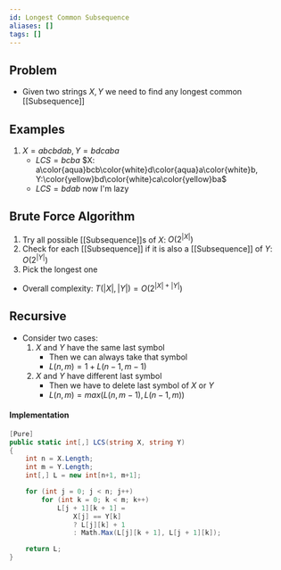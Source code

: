 ```yaml
---
id: Longest Common Subsequence
aliases: []
tags: []
---
```

## Problem
- Given two strings $X, Y$ we need to find any longest common [[Subsequence]]
## Examples
1. $X=abcbdab, Y=bdcaba$
    - $LCS=bcba$ $X: a\color{aqua}bcb\color{white}d\color{aqua}a\color{white}b, Y:\color{yellow}bd\color{white}ca\color{yellow}ba$
    - $LCS=bdab$ now I'm lazy
## Brute Force Algorithm
1. Try all possible [[Subsequence]]s of $X$: $O(2^{|X|})$
2. Check for each [[Subsequence]] if it is also a [[Subsequence]] of $Y$: $O(2^{|Y|})$
3. Pick the longest one
- Overall complexity: $T(|X|, |Y|)=O(2^{|X|+|Y|})$
## Recursive
- Consider two cases:
    1. $X$ and $Y$ have the same last symbol
        - Then we can always take that symbol
        - $L(n,m)=1+L(n-1,m-1)$
    2. $X$ and $Y$ have different last symbol
        - Then we have to delete last symbol of $X$ or $Y$
        - $L(n,m)=max(L(n,m-1),L(n-1,m))$
#### Implementation
```cs
[Pure]
public static int[,] LCS(string X, string Y)
{
    int n = X.Length;
    int m = Y.Length;
    int[,] L = new int[n+1, m+1];

    for (int j = 0; j < n; j++)
        for (int k = 0; k < m; k++)
            L[j + 1][k + 1] =
                X[j] == Y[k]
                ? L[j][k] + 1
                : Math.Max(L[j][k + 1], L[j + 1][k]);

    return L;
}
```
